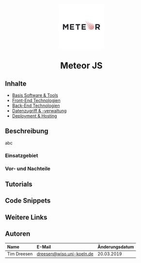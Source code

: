 <h1 align="center">
  <p>
    <img alt="Meteor" src="assets/img/meteor.png" width="150" />
  </p>
  Meteor JS </br>
</h1>

## Inhalte

- [Basis Software & Tools](basics-tools/README.md)
- [Front-End Technologien](frontend/README.md)
- [Back-End Technologien](backend/README.md)
- [Datenzugriff & -verwaltung](data-management/README.md)
- [Deployment & Hosting](deployment-hosting/README.md)

## Beschreibung

abc

### Einsatzgebiet



### Vor- und Nachteile

## Tutorials

## Code Snippets

## Weitere Links

## Autoren

| Name         | E-Mail                          | Änderungsdatum |
|:-------------|:--------------------------------|:---------------|
| Tim Dreesen | dreesen@wiso.uni-koeln.de | 20.03.2019     |
